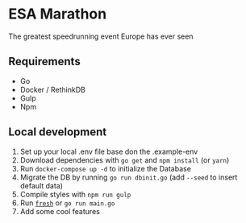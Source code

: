 # ESA Marathon
The greatest speedrunning event Europe has ever seen

## Requirements
* Go
* Docker / RethinkDB
* Gulp
* Npm

## Local development
1. Set up your local .env file base don the .example-env
2. Download dependencies with `go get` and `npm install` (or `yarn`)
3. Run `docker-compose up -d` to initialize the Database
4. Migrate the DB by running `go run dbinit.go` (add `--seed` to insert default data)
5. Compile styles with `npm run gulp`
6. Run [`fresh`](https://github.com/pilu/fresh) or `go run main.go`
7. Add some cool features